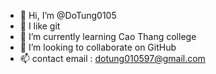 - 👋 Hi, I’m @DoTung0105
- 👀 I like git
- 🌱 I’m currently learning Cao Thang college
- 💞️ I’m looking to collaborate on GitHub
- 📫 contact email : dotung010597@gmail.com

<!---
DoTung0105/DoTung0105 is a ✨ special ✨ repository because its `README.md` (this file) appears on your GitHub profile.
You can click the Preview link to take a look at your changes.
--->
